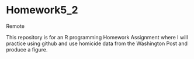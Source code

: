 # Homework5_2
Remote

This repository is for an R programming Homework Assignment where I will practice using github and use homicide data from the Washington Post and produce a figure.
